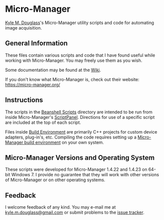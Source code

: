 # Micro-Manager
[Kyle M. Douglass](http://github.com/kmdouglass)'s Micro-Manager utility scripts and code for automating image acquisition.

## General Information
These files contain various scripts and code that I have found useful while working with Micro-Manager. You may freely use them as you wish.

Some documentation may be found at the [Wiki](https://github.com/kmdouglass/Micro-Manager/wiki).

If you don't know what Micro-Manager is, check out their website: https://micro-manager.org/

## Instructions
The scripts in the [Beanshell Scripts](https://github.com/kmdouglass/Micro-Manager/tree/master/Beanshell%20Scripts) directory are intended to be run from inside Micro-Manager's [ScriptPanel](https://micro-manager.org/wiki/Script_Panel_GUI). Directions for use of a specific script are included at the top of each script.

Files inside [Build Environment](https://github.com/kmdouglass/Micro-Manager/tree/master/Build%20Environment/) are primarily C++ projects for custom device adapters, plug-in's, etc. Compiling the code requires setting up a [Micro-Manager build environment](https://micro-manager.org/wiki/Building_Micro-Manager_Device_Adapters) on your own system.

## Micro-Manager Versions and Operating System
These scripts were developed for Micro-Manager 1.4.22 and 1.4.23 on 64-bit Windows 7. I provide no guarantee that they will work with other versions of Micro-Manager or on other operating systems.

## Feedback
I welcome feedback of any kind. You may e-mail me at kyle.m.douglass@gmail.com or submit problems to the [issue tracker](https://github.com/kmdouglass/Micro-Manager/issues).



